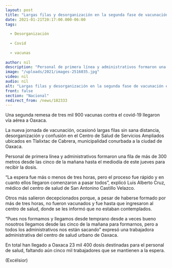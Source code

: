 ```yaml
---
layout: post
title: "Largas filas y desorganización en la segunda fase de vacunación en Oaxaca"
date: 2021-01-21T20:17:00.000-06:00
tags:
  
  - Desorganización
  
  - Covid
  
  - vacunas
  
author: nil
description: "Personal de primera línea y administrativos formaron una fila de más de 300 metros desde las cinco de la mañana hasta el mediodía de este jueves para recibir la dosis."
image: "/uploads/2021/images-2516035.jpg"
video: nil
audio: nil
alt: "Largas filas y desorganización en la segunda fase de vacunación en Oaxaca"
front: false
section: "Nacional"
redirect_from: /news/182333
---
```


Una segunda remesa de tres mil 900 vacunas contra el covid-19 llegaron vía aérea a Oaxaca.

La nueva jornada de vacunación, ocasionó largas filas sin sana distancia, desorganización y confusión en el Centro de Salud de Servicios Ampliados ubicados en Tlalixtac de Cabrera, municipalidad conurbada a la ciudad de Oaxaca.

Personal de primera línea y administrativos formaron una fila de más de 300 metros desde las cinco de la mañana hasta el mediodía de este jueves para recibir la dosis.

“La espera fue más o menos de tres horas, pero el proceso fue rápido y en cuanto ellos llegaron comenzaron a pasar todos”, explicó Luis Alberto Cruz, médico del centro de salud de San Antonino Castillo Velazco.

Otros más salieron decepcionados porque, a pesar de haberse formado por más de tres horas, no fueron vacunados y fue hasta que ingresaron al centro de salud, donde se les informó que no estaban contemplados.

“Pues nos formamos y llegamos desde temprano desde a veces bueno nosotros llegamos desde las cinco de la mañana para formarnos, pero a todos los administrativos nos están sacando” expresó una trabajadora administrativa del centro de salud urbano de Oaxaca.

En total han llegado a Oaxaca 23 mil 400 dosis destinadas para el personal de salud, faltando aún cinco mil trabajadores que se mantienen a la espera.

(Excélsior)